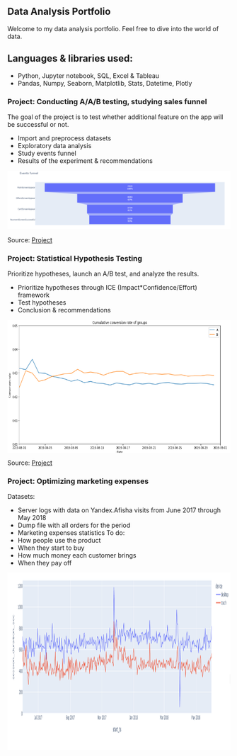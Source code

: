 ## Data Analysis Portfolio
Welcome to my data analysis portfolio. Feel free to dive into the world of data.

## Languages & libraries used:
 - Python, Jupyter notebook, SQL, Excel & Tableau
 - Pandas, Numpy, Seaborn, Matplotlib, Stats, Datetime, Plotly
 

### **Project:** **Conducting A/A/B testing, studying sales funnel**
The goal of the project is to test whether additional feature on the app will be successful or not.

 - Import and preprocess datasets
 - Exploratory data analysis
 - Study events funnel
 - Results of the experiment & recommendations

![Events Funnel](AAB_testing_user_behavior/data/events_funnel.png)

Source: [Project](./AAB_testing_user_behavior) </br>



### **Project:** **Statistical Hypothesis Testing**
Prioritize hypotheses, launch an A/B test, and analyze the results.

 - Prioritize hypotheses through ICE (Impact*Confidence/Effort) framework
 - Test hypotheses
 - Conclusion & recommendations
 
<img src='AB_statistical_hypotheses_testing/conversion_rate.png' width="600" height="300" align='center'>

Source: [Project](./AB_statistical_hypotheses_testing)

### **Project:** **Optimizing marketing expenses**

Datasets:
 - Server logs with data on Yandex.Afisha visits from June 2017 through May 2018
 - Dump file with all orders for the period
 - Marketing expenses statistics
 To do:
 - How people use the product
 - When they start to buy
 - How much money each customer brings
 - When they pay off

 <img src="Business_analytics/device_types.png" width="800" height="400" align='center'>
 
